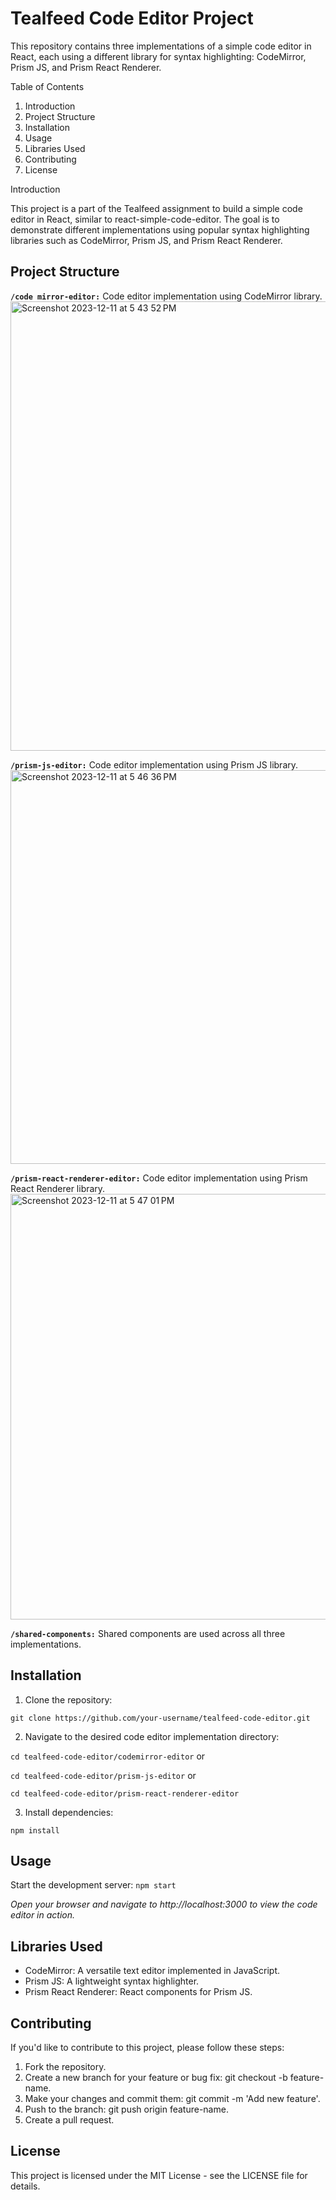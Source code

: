 # Tealfeed Code Editor Project

This repository contains three implementations of a simple code editor in React, each using a different library for syntax highlighting: CodeMirror, Prism JS, and Prism React Renderer.

Table of Contents

1. Introduction
2. Project Structure
3. Installation
4. Usage
5. Libraries Used
6. Contributing
7. License

Introduction

This project is a part of the Tealfeed assignment to build a simple code editor in React, similar to react-simple-code-editor. The goal is to demonstrate different implementations using popular syntax highlighting libraries such as CodeMirror, Prism JS, and Prism React Renderer.

## Project Structure

**`/code mirror-editor:`** Code editor implementation using CodeMirror library.
<img width="719" alt="Screenshot 2023-12-11 at 5 43 52 PM" src="https://github.com/ervishwa/CodeEditor/assets/106695186/f9027514-abe9-4f53-b0ad-414d02f582c5">




**`/prism-js-editor:`** Code editor implementation using Prism JS library.
<img width="630" alt="Screenshot 2023-12-11 at 5 46 36 PM" src="https://github.com/ervishwa/CodeEditor/assets/106695186/13e6951d-d3c5-4238-b114-b252263a43fd">



**`/prism-react-renderer-editor:`** Code editor implementation using Prism React Renderer library.
<img width="681" alt="Screenshot 2023-12-11 at 5 47 01 PM" src="https://github.com/ervishwa/CodeEditor/assets/106695186/ab6ce17d-f62e-46c9-8152-e6ab07817bb5">



**`/shared-components:`** Shared components are used across all three implementations.


## Installation

1. Clone the repository:
   
`
git clone https://github.com/your-username/tealfeed-code-editor.git
`

2. Navigate to the desired code editor implementation directory:

`
cd tealfeed-code-editor/codemirror-editor
`
or

`
cd tealfeed-code-editor/prism-js-editor
`
or

`
cd tealfeed-code-editor/prism-react-renderer-editor
`

3. Install dependencies:

`
npm install
`

## Usage

Start the development server:
`
npm start
`

*Open your browser and navigate to http://localhost:3000 to view the code editor in action.*

## Libraries Used

- CodeMirror: A versatile text editor implemented in JavaScript.
- Prism JS: A lightweight syntax highlighter.
- Prism React Renderer: React components for Prism JS.
  
## Contributing

If you'd like to contribute to this project, please follow these steps:

1. Fork the repository.
2. Create a new branch for your feature or bug fix: git checkout -b feature-name.
3. Make your changes and commit them: git commit -m 'Add new feature'.
4. Push to the branch: git push origin feature-name.
5. Create a pull request.

## License

This project is licensed under the MIT License - see the LICENSE file for details.
